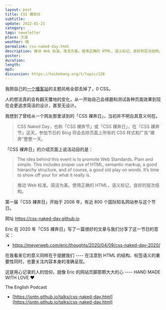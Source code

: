 ```yaml
---
layout: post
title: CSS 裸奔日
subtitle: 
update: 2022-01-21
category: 
tags: newsletter
place: 大连
weather: 晴
permalink: css-naked-day.html
description: 推动 Web 标准。简洁为美。使用正确的 HTML，语义标记，良好的层次结构。
poster:
duration: 
length: 
mp3: 
discussion: https://haikebang.org/t/topic/128
---
```


我把自己的[一个播客站](https://giveupenglish.com)的主题风格全部去掉了，0 CSS。

人的想法真的会有翻天覆地的变化，从一开始自己会琢磨和测试各种页面效果到现在会更追求简洁的设计，甚至无设计。

我想到了曾经从一个网友那里读到的「CSS 裸奔日」，当初并不明白其意义何在。

> CSS Naked Day，也称「CSS 裸奔节」或「CSS 裸奔日」，在「CSS 裸奔节」这天，参加节日的 Blog 将会去除页面上所有的 CSS 样式和广告"裸奔"整整一天。

「CSS 裸奔日」的介绍页面上说活动目的是：

> The idea behind this event is to promote Web Standards. Plain and simple. This includes proper use of HTML, semantic markup, a good hierarchy structure, and of course, a good old play on words. It’s time to show off your for what it really is.

> 推动 Web 标准。简洁为美。使用正确的 HTML，语义标记，良好的层次结构。

第一届「CSS 裸奔日」开始于 2006 年，有近 800 个国际知名网站参与这个节日。

网址 https://css-naked-day.github.io

Eric 在 2020 年「CSS 裸奔日」写了一篇很好的文章与我们分享了这一节日的意义：

- https://meyerweb.com/eric/thoughts/2020/04/09/css-naked-day-2020/

在我看来它的意义同样在于提醒我们 ---- 在注意到 HTML 的结构、标签语义的重要性同时，也要关注内容本身的准确呈现。

这是用心记录的人的信仰，就像 Eric 的网站页脚那颗大大的心 ---- HAND MADE WITH LOVE ❤️

The English Podcast

- [https://jsntn.github.io/talks/css-naked-day.html](https://jsntn.github.io/talks/css-naked-day.html)
